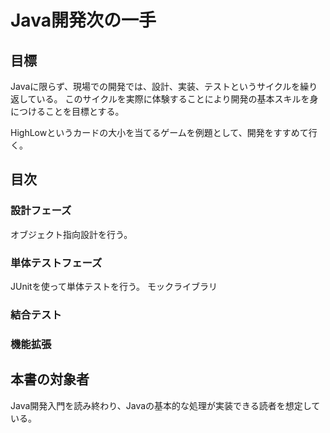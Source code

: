 # Java開発次の一手

## 目標
Javaに限らず、現場での開発では、設計、実装、テストというサイクルを繰り返している。
このサイクルを実際に体験することにより開発の基本スキルを身につけることを目標とする。

HighLowというカードの大小を当てるゲームを例題として、開発をすすめて行く。

## 目次
### 設計フェーズ
オブジェクト指向設計を行う。

### 単体テストフェーズ
JUnitを使って単体テストを行う。
モックライブラリ

### 結合テスト

### 機能拡張

## 本書の対象者
Java開発入門を読み終わり、Javaの基本的な処理が実装できる読者を想定している。

